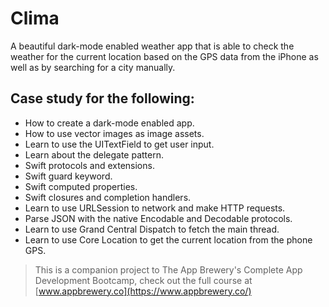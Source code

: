 #  Clima

A beautiful dark-mode enabled weather app that is able to check the weather for the current location based on the GPS data from the iPhone as well as by searching for a city manually. 

## Case study for the following:

* How to create a dark-mode enabled app.
* How to use vector images as image assets.
* Learn to use the UITextField to get user input. 
* Learn about the delegate pattern.
* Swift protocols and extensions. 
* Swift guard keyword. 
* Swift computed properties.
* Swift closures and completion handlers.
* Learn to use URLSession to network and make HTTP requests.
* Parse JSON with the native Encodable and Decodable protocols. 
* Learn to use Grand Central Dispatch to fetch the main thread.
* Learn to use Core Location to get the current location from the phone GPS. 

>This is a companion project to The App Brewery's Complete App Development Bootcamp, check out the full course at [www.appbrewery.co](https://www.appbrewery.co/)
